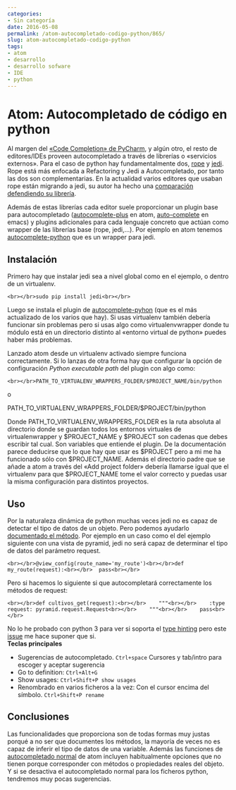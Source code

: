 ```yaml
---
categories:
- Sin categoría
date: 2016-05-08
permalink: /atom-autocompletado-codigo-python/865/
slug: atom-autocompletado-codigo-python
tags:
- atom
- desarrollo
- desarrollo sofware
- IDE
- python
---
```


# Atom: Autocompletado de código en python

Al margen del [«Code Completion» de PyCharm](https://confluence.jetbrains.com/display/PYH/Code+completion), y algún otro, el resto de editores/IDEs proveen autocompletado a través de librerías o «servicios externos». Para el caso de python hay fundamentalmente dos, [rope](https://github.com/python-rope/rope) y [jedi](https://jedi.readthedocs.io/en/latest/index.html). Rope está más enfocada a Refactoring y Jedi a Autocompletado, por tanto las dos son complementarias. En la actualidad varios editores que usaban rope están migrando a jedi, su autor ha hecho una [comparación defendiendo su librería](http://jedidjah.ch/code/2013/1/19/why_jedi_not_rope/).

Además de estas librerías cada editor suele proporcionar un plugin base para autocompletado ([autocomplete-plus](https://atom.io/packages/autocomplete-plus) en atom, [auto-complete](http://auto-complete.org/) en emacs) y plugins adicionales para cada lenguaje concreto que actúan como wrapper de las librerías base (rope, jedi,…). Por ejemplo en atom tenemos [autocomplete-python](https://atom.io/packages/autocomplete-python) que es un wrapper para jedi.

## Instalación

Primero hay que instalar jedi sea a nivel global como en el ejemplo, o dentro de un virtualenv.

`<br></br>sudo pip install jedi<br></br>`

Luego se instala el plugin de [autocomplete-pyhon](https://atom.io/packages/autocomplete-python) (que es el más actualizado de los varios que hay). Si usas virtualenv también debería funcionar sin problemas pero si usas algo como virtualenvwrapper donde tu módulo está en un directorio distinto al «entorno virtual de python» puedes haber más problemas.

Lanzado atom desde un virtualenv activado siempre funciona correctamente. Si lo lanzas de otra forma hay que configurar la opción de configuración *Python executable path* del plugin con algo como:

`<br></br>PATH_TO_VIRTUALENV_WRAPPERS_FOLDER/$PROJECT_NAME/bin/python`

o

PATH\_TO\_VIRTUALENV\_WRAPPERS\_FOLDER/$PROJECT/bin/python

Donde PATH\_TO\_VIRTUALENV\_WRAPPERS\_FOLDER es la ruta absoluta al directorio donde se guardan todos los entornos virtuales de virtualenwrapper y $PROJECT\_NAME y $PROJECT son cadenas que debes escribir tal cual. Son variables que entiende el plugin. De la documentación parece deducirse que lo que hay que usar es $PROJECT pero a mi me ha funcionado sólo con $PROJECT\_NAME. Además el directorio padre que se añade a atom a través del «Add project folder» debería llamarse igual que el virtualenv para que $PROJECT\_NAME tome el valor correcto y puedas usar la misma configuración para distintos proyectos.

## Uso

Por la naturaleza dinámica de python muchas veces jedi no es capaz de detectar el tipo de datos de un objeto. Pero podemos ayudarlo [documentado el método](https://jedi.readthedocs.io/en/latest/docs/features.html#recipes). Por ejemplo en un caso como el del ejemplo siguiente con una vista de pyramid, jedi no será capaz de determinar el tipo de datos del parámetro request.

`<br></br>@view_config(route_name='my_route')<br></br>def my_route(request):<br></br>  pass<br></br>`

Pero si hacemos lo siguiente si que autocompletará correctamente los métodos de request:

`<br></br>def cultivos_get(request):<br></br>    """<br></br>    :type request: pyramid.request.Request<br></br>    """<br></br>    pass<br></br>`

No lo he probado con python 3 para ver si soporta el [type hinting](http://blog.jetbrains.com/pycharm/2015/11/python-3-5-type-hinting-in-pycharm-5/) pero este [issue](https://github.com/davidhalter/jedi/pull/661) me hace suponer que si.  
**Teclas principales**

- Sugerencias de autocompletado. `Ctrl+space` Cursores y tab/intro para escoger y aceptar sugerencia
- Go to definition: `Ctrl+Alt+G`
- Show usages: `Ctrl+Shift+P show usages`
- Renombrado en varios ficheros a la vez: Con el cursor encima del símbolo. `Ctrl+Shift+P rename`

## Conclusiones

Las funcionalidades que proporciona son de todas formas muy justas porqué a no ser que documentes los métodos, la mayoría de veces no es capaz de inferir el tipo de datos de una variable. Además las funciones de [autocompletado normal](https://github.com/atom/autocomplete-plus) de atom incluyen habitualmente opciones que no tienen porque corresponder con métodos o propiedades reales del objeto. Y si se desactiva el autocompletado normal para los ficheros python, tendremos muy pocas sugerencias.